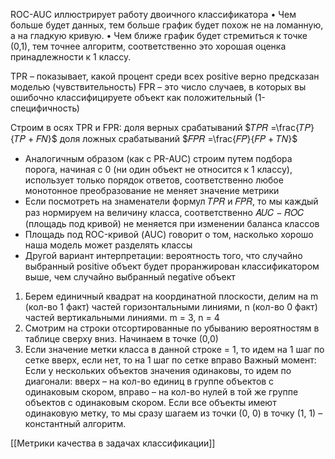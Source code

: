 ROC-AUC иллюстрирует работу двоичного классификатора
• Чем больше будет данных, тем больше график будет похож не на ломанную, а на гладкую кривую.
• Чем ближе график будет стремиться к точке (0,1), тем точнее алгоритм, соответственно это хорошая оценка принадлежности к 1 классу.

TPR – показывает, какой процент среди всех positive верно
предсказан моделью (чувствительность)
FPR – это число случаев, в которых вы ошибочно классифицируете объект как положительный (1-специфичность)


Строим в осях TPR и FPR:
доля верных срабатываний
$𝑇𝑃𝑅 =\frac{𝑇𝑃}{𝑇𝑃 + 𝐹𝑁}$
доля ложных срабатываний
$𝐹𝑃𝑅 =\frac{𝐹𝑃}{𝐹𝑃 + 𝑇𝑁}$

- Аналогичным образом (как с PR-AUC) строим путем подбора порога, начиная с 0 (ни один объект не относится к 1 классу), использует только порядок ответов, соответственно любое монотонное преобразование не меняет значение метрики
- Если посмотреть на знаменатели формул 𝑇𝑃𝑅 и 𝐹𝑃𝑅, то мы каждый раз нормируем на величину класса, соответственно 𝐴𝑈𝐶 − 𝑅𝑂𝐶 (площадь под кривой) не меняется при изменении баланса классов
- Площадь под ROC-кривой (AUC) говорит о том, насколько хорошо наша модель может разделять классы
- Другой вариант интерпретации: вероятность того, что случайно выбранный positive объект будет проранжирован классификатором выше, чем случайно выбранный negative объект

1) Берем единичный квадрат на координатной плоскости, делим на m (кол-во 1 факт) частей горизонтальными линиями, n (кол-во 0 факт) частей вертикальными линиями. m = 3, n = 4
2) Смотрим на строки отсортированные по убыванию вероятностям в таблице сверху вниз. Начинаем в точке (0,0)
3) Если значение метки класса в данной строке = 1, то идем на 1 шаг по сетке вверх, если нет, то на 1 шаг по сетке вправо 
Важный момент:
Если у нескольких объектов значения одинаковы, то идем по диагонали: вверх – на кол-во единиц в группе объектов с одинаковым скором, вправо – на кол-во нулей в той же группе объектов с одинаковым скором.
Если все объекты имеют одинаковую метку, то мы сразу шагаем из точки (0, 0) в точку (1, 1) – константный алгоритм.

[[Метрики качества в задачах классификации]]